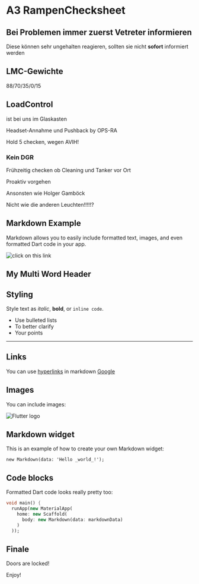 # A3 RampenChecksheet

## Bei Problemen immer zuerst Vetreter informieren

Diese können sehr ungehalten reagieren, sollten sie nicht __sofort__ informiert werden

## LMC-Gewichte

88/70/35/0/15

## LoadControl

ist bei uns im Glaskasten

Headset-Annahme und Pushback by OPS-RA

Hold 5 checken, wegen AVIH!

### Kein DGR

Frühzeitig checken ob Cleaning und Tanker vor Ort

Proaktiv vorgehen

Ansonsten wie Holger Gamböck

Nicht wie die anderen Leuchten!!!!!?

## Markdown Example

Markdown allows you to easily include formatted text, images, and even formatted Dart code in your app.

![click on this link](#finale)

## My Multi Word Header

## Styling

Style text as _italic_, __bold__, or `inline code`.

- Use bulleted lists
- To better clarify
- Your points

---

## Links

You can use [hyperlinks](tel://08001507090) in markdown
[Google](http://www.google.com)

## Images

You can include images:

![Flutter logo](https://flutter.io/images/flutter-mark-square-100.png#100x100)

## Markdown widget

This is an example of how to create your own Markdown widget:

    new Markdown(data: 'Hello _world_!');

## Code blocks

Formatted Dart code looks really pretty too:

```dart
void main() {
  runApp(new MaterialApp(
    home: new Scaffold(
      body: new Markdown(data: markdownData)
    )
  ));

```

## Finale

Doors are locked!

Enjoy!
